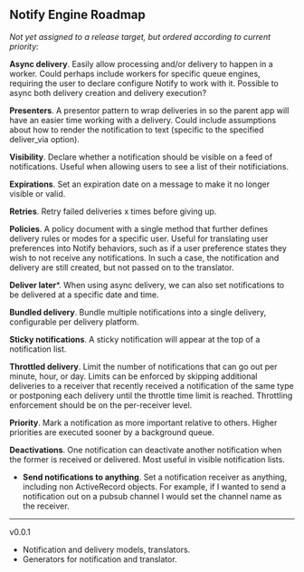 Notify Engine Roadmap
---------------------

_Not yet assigned to a release target, but ordered according to current priority:_

**Async delivery**. Easily allow processing and/or delivery to happen in a worker. Could perhaps include workers for specific queue engines, requiring the user to declare configure Notify to work with it. Possible to async both delivery creation and delivery execution?

**Presenters**. A presentor pattern to wrap deliveries in so the parent app will have an easier time working with a delivery. Could include assumptions about how to render the notification to text (specific to the specified deliver_via option).

**Visibility**. Declare whether a notification should be visible on a feed of notifications. Useful when allowing users to see a list of their notificiations.

**Expirations**. Set an expiration date on a message to make it no longer visible or valid.

**Retries**. Retry failed deliveries x times before giving up.

**Policies**. A policy document with a single method that further defines delivery rules or modes for a specific user. Useful for translating user preferences into Notify behaviors, such as if a user preference states they wish to not receive any notifications. In such a case, the notification and delivery are still created, but not passed on to the translator.

**Deliver later***. When using async delivery, we can also set notifications to be delivered at a specific date and time.

**Bundled delivery**. Bundle multiple notifications into a single delivery, configurable per delivery platform.

**Sticky notifications**. A sticky notification will appear at the top of a notification list.

**Throttled delivery**. Limit the number of notifications that can go out per minute, hour, or day. Limits can be enforced by skipping additional deliveries to a receiver that recently received a notification of the same type or postponing each delivery until the throttle time limit is reached. Throttling enforcement should be on the per-receiver level.

**Priority**. Mark a notification as more important relative to others. Higher priorities are executed sooner by a background queue.

**Deactivations**. One notification can deactivate another notification when the former is received or delivered. Most useful in visible notification lists.

- **Send notifications to anything**. Set a notification receiver as anything, including non ActiveRecord objects. For example, if I wanted to send a notification out on a pubsub channel I would set the channel name as the receiver.

---

v0.0.1

- Notification and delivery models, translators.
- Generators for notification and translator.

